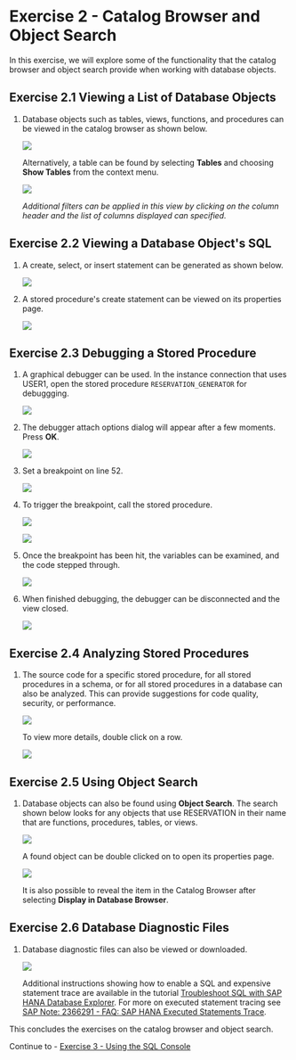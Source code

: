 # Exercise 2 - Catalog Browser and Object Search

In this exercise, we will explore some of the functionality that the catalog browser and object search provide when working with database objects.

## Exercise 2.1 Viewing a List of Database Objects

1. Database objects such as tables, views, functions, and procedures can be viewed in the catalog browser as shown below.

    ![](images/tables.png)

    Alternatively, a table can be found by selecting **Tables** and choosing **Show Tables** from the context menu.
    
    ![](images/TablesInCatalogBrowser.png)

    *Additional filters can be applied in this view by clicking on the column header and the list of columns displayed can specified.*

## Exercise 2.2 Viewing a Database Object's SQL

1. A create, select, or insert statement can be generated as shown below.

    ![](images/GenerateInsert.png)

2. A stored procedure's create statement can be viewed on its properties page.

    ![](images/StoredProcedureSource.png)

## Exercise 2.3 Debugging a Stored Procedure

1. A graphical debugger can be used.  In the instance connection that uses USER1, open the stored procedure `RESERVATION_GENERATOR` for debuggging.

    ![](images/OpenForDebugging.png)

2. The debugger attach options dialog will appear after a few moments. Press **OK**.

    ![](images/debugger-attach-options.png)

3. Set a breakpoint on line 52.

    ![](images/Debugging-add-breakpoint.png)
  
4. To trigger the breakpoint, call the stored procedure.

    ![](images/CallStoredProcedure.png)

    ![](images/Debugging-call-with-param.png)

5. Once the breakpoint has been hit, the variables can be examined, and the code stepped through.

    ![](images/Debugging.png)

6. When finished debugging, the debugger can be disconnected and the view closed.

    ![](images/stop-debugging.png)

## Exercise 2.4 Analyzing Stored Procedures

1. The source code for a specific stored procedure, for all stored procedures in a schema, or for all stored procedures in a database can also be analyzed.  This can provide suggestions for code quality, security, or performance.

    ![](images/AnalyzeSQLScriptCode.png)

    To view more details, double click on a row.

    ![](images/AnalyzeSQLScriptCode2.png)
    
## Exercise 2.5 Using Object Search

1. Database objects can also be found using **Object Search**.  The search shown below looks for any objects that use RESERVATION in their name that are functions, procedures, tables, or views. 

    ![](images/ObjectSearch.png)

    A found object can be double clicked on to open its properties page.

    ![](images/OpenInDatabaseBrowser.png)
    
    It is also possible to reveal the item in the Catalog Browser after selecting **Display in Database Browser**.

## Exercise 2.6 Database Diagnostic Files

1. Database diagnostic files can also be viewed or downloaded. 

    ![](images/DiagnosticFiles.png)

    Additional instructions showing how to enable a SQL and expensive statement trace are available in the tutorial [Troubleshoot SQL with SAP HANA Database Explorer](https://developers.sap.com/tutorials/hana-dbx-troubleshooting.html).  For more on executed statement tracing see [SAP Note: 2366291 - FAQ: SAP HANA Executed Statements Trace](https://launchpad.support.sap.com/#/notes/2366291).

This concludes the exercises on the catalog browser and object search.

Continue to - [Exercise 3 - Using the SQL Console](../ex3/README.md)